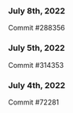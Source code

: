 ### July 8th, 2022

Commit #288356

### July 5th, 2022

Commit #314353


### July 4th, 2022

Commit #72281
